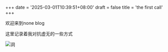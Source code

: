 +++
date = '2025-03-01T10:39:51+08:00'
draft = false
title = 'the first call'
+++

欢迎来到none blog

这里记录着我对抗虚无的一些方式

![洞](images/洞.png)




